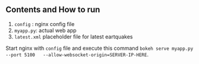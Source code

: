 ## Contents and How to run

1. ``config`` : nginx config file
2. ``myapp.py``: actual web app
3. ``latest.xml`` placeholder file for latest eartquakes

Start nginx with ``config`` file and execute this command ``bokeh serve myapp.py --port 5100   --allow-websocket-origin=SERVER-IP-HERE``.

